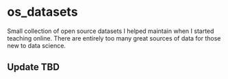 # os_datasets
Small collection of open source datasets I helped maintain when I started teaching online.  There are entirely too many great sources of data for those new to data science.  


## Update TBD
